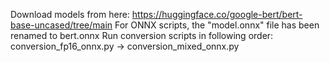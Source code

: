 Download models from here: https://huggingface.co/google-bert/bert-base-uncased/tree/main
For ONNX scripts, the "model.onnx" file has been renamed to bert.onnx
Run conversion scripts in following order: conversion_fp16_onnx.py -> conversion_mixed_onnx.py
